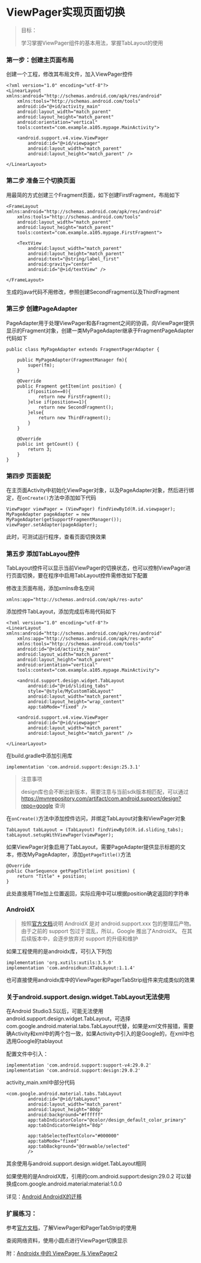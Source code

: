 # ViewPager实现页面切换

> 目标：
>
> 学习掌握ViewPager组件的基本用法，掌握TabLayout的使用

### 第一步：创建主页面布局
创建一个工程，修改其布局文件，加入ViewPager控件
```
<?xml version="1.0" encoding="utf-8"?>
<LinearLayout xmlns:android="http://schemas.android.com/apk/res/android"
    xmlns:tools="http://schemas.android.com/tools"
    android:id="@+id/activity_main"
    android:layout_width="match_parent"
    android:layout_height="match_parent"
    android:orientation="vertical"
    tools:context="com.example.a105.mypage.MainActivity">

    <android.support.v4.view.ViewPager
        android:id="@+id/viewpager"
        android:layout_width="match_parent"
        android:layout_height="match_parent" />

</LinearLayout>
```

### 第二步 准备三个切换页面
用最简的方式创建三个Fragment页面，如下创建FirstFragment，布局如下
```
<FrameLayout xmlns:android="http://schemas.android.com/apk/res/android"
    xmlns:tools="http://schemas.android.com/tools"
    android:layout_width="match_parent"
    android:layout_height="match_parent"
    tools:context="com.example.a105.mypage.FirstFragment">

    <TextView
        android:layout_width="match_parent"
        android:layout_height="match_parent"
        android:text="@string/label_first"
        android:gravity="center"
        android:id="@+id/textView" />

</FrameLayout>
```
生成的java代码不用修改，参照创建SecondFragment以及ThirdFragment

### 第三步 创建PageAdapter
PageAdapter用于处理ViewPager和各Fragment之间的协调，向ViewPager提供显示的Fragment对象，创建一类MyPageAdapter继承于FragmentPageAdapter代码如下
```
public class MyPageAdapter extends FragmentPagerAdapter {

    public MyPageAdapter(FragmentManager fm){
        super(fm);
    }
    
    @Override
    public Fragment getItem(int position) {
        if(position==0){
            return new FirstFragment();
        }else if(position==1){
            return new SecondFragment();
        }else{
            return new ThirdFragment();
        }
    }
    
    @Override
    public int getCount() {
        return 3;
    }
}
```

### 第四步 页面装配
在主页面Activity中初始化ViewPager对象，以及PageAdapter对象，然后进行绑定，在`onCreate()`方法中添加如下代码
```
ViewPager viewPager = (ViewPager) findViewById(R.id.viewpager);
MyPageAdapter pageAdapter = new MyPageAdapter(getSupportFragmentManager());
viewPager.setAdapter(pageAdapter);
```
此时，可测试运行程序，查看页面切换效果

### 第五步 添加TabLayou控件
TabLayout控件可以显示当前ViewPager的切换状态，也可以控制ViewPager进行页面切换，要在程序中启用TabLayout控件需修改如下配置

修改主页面布局，添加xmlns命名空间
```
xmlns:app="http://schemas.android.com/apk/res-auto"
```
添加控件TabLayout，添加完成后布局代码如下
```
<?xml version="1.0" encoding="utf-8"?>
<LinearLayout xmlns:android="http://schemas.android.com/apk/res/android"
    xmlns:app="http://schemas.android.com/apk/res-auto"
    xmlns:tools="http://schemas.android.com/tools"
    android:id="@+id/activity_main"
    android:layout_width="match_parent"
    android:layout_height="match_parent"
    android:orientation="vertical"
    tools:context="com.example.a105.mypage.MainActivity">

    <android.support.design.widget.TabLayout
        android:id="@+id/sliding_tabs"
        style="@style/MyCustomTabLayout"
        android:layout_width="match_parent"
        android:layout_height="wrap_content"
        app:tabMode="fixed" />

    <android.support.v4.view.ViewPager
        android:id="@+id/viewpager"
        android:layout_width="match_parent"
        android:layout_height="match_parent" />

</LinearLayout>
```
在build.gradle中添加引用库
```
implementation 'com.android.support:design:25.3.1'
```
> 注意事项
>
> design库也会不断出新版本，需要注意与当前sdk版本相匹配，可以通过 https://mvnrepository.com/artifact/com.android.support/design?repo=google 查询

在`onCreate()`方法中添加控件访问，并绑定TabLayout对象和ViewPager对象
```
TabLayout tabLayout = (TabLayout) findViewById(R.id.sliding_tabs);
tabLayout.setupWithViewPager(viewPager);
```
如果ViewPager对象启用了TabLayout，需要PageAdapter提供显示标题的文本，修改MyPageAdapter，添加`getPageTitle()`方法
```
@Override
public CharSequence getPageTitle(int position) {
    return "Title" + position;
}
```
此处直接用Title加上位置返回，实际应用中可以根据position确定返回的字符串

### AndroidX

> 按照[官方文档](https://developer.android.google.cn/jetpack/androidx?hl=en)说明 AndroidX 是对 android.support.xxx 包的整理后产物。由于之前的 support 包过于混乱，所以，Google 推出了AndroidX。
> 在其后续版本中，会逐步放弃对 support 的升级和维护

如果工程使用的是androidx库，可引入下列包
```
implementation 'org.xutils:xutils:3.5.0'
implementation 'com.androidkun:XTabLayout:1.1.4'
```

也可直接使用androidx库中的ViewPager和PagerTabStrip组件来完成类似的效果


### 关于android.support.design.widget.TabLayout无法使用

在Android Studio3.5以后，可能无法使用android.support.design.widget.TabLayout，可选择com.google.android.material.tabs.TabLayout代替，如果是xml文件报错，需要确Activity和xml中的两个包一致，如果Activity中引入的是Google的，在xml中也选用Google的tablayout

配置文件中引入：
```
implementation 'com.android.support:support-v4:29.0.2'
implementation 'com.android.support:design:29.0.2'
```
activity_main.xml中部分代码
```
<com.google.android.material.tabs.TabLayout
        android:id="@+id/tabLayout"
        android:layout_width="match_parent"
        android:layout_height="80dp"
        android:background="#ffffff"
        app:tabIndicatorColor="@color/design_default_color_primary"
        app:tabIndicatorHeight="8dp"

        app:tabSelectedTextColor="#000000"
        app:tabMode="fixed"
        app:tabBackground="@drawable/selected"
        />
```
其余使用与android.support.design.widget.TabLayout相同

如果使用的是AndroidX库，引用的com.android.support:design:29.0.2 可以替换成com.google.android.material:material:1.0.0

详见：[Android AndroidX的迁移](https://www.jianshu.com/p/7dc111353328)


### 扩展练习：

参考[官方文档](https://developer.android.google.cn/reference/kotlin/androidx/viewpager/widget/ViewPager.html?hl=en)，了解ViewPager和PagerTabStrip的使用

查阅网络资料，使用小圆点进行ViewPager切换显示


附：[Androidx 中的 ViewPager 与 ViewPager2](https://www.jianshu.com/p/924046eae137)

